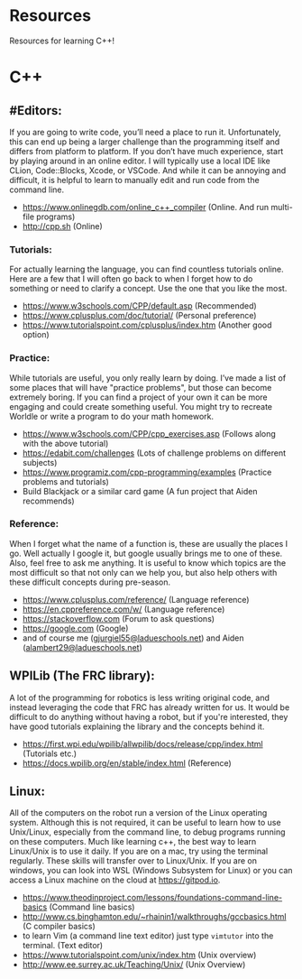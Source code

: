# Resources
Resources for learning C++!

# C++

## #Editors:
If you are going to write code, you’ll need a place to run it. Unfortunately, this can end up being a larger challenge than the programming itself and differs from platform to platform. If you don’t have much experience, start by playing around in an online editor. I will typically use a local IDE like CLion, Code::Blocks, Xcode, or VSCode. And while it can be annoying and difficult, it is helpful to learn to manually edit and run code from the command line.
 - https://www.onlinegdb.com/online_c++_compiler (Online. And run multi-file programs)
 - http://cpp.sh (Online)

### Tutorials:
For actually learning the language, you can find countless tutorials online. Here are a few that I will often go back to when I forget how to do something or need to clarify a concept. Use the one that you like the most.
 - https://www.w3schools.com/CPP/default.asp (Recommended)
 - https://www.cplusplus.com/doc/tutorial/ (Personal preference)
 - https://www.tutorialspoint.com/cplusplus/index.htm (Another good option)

### Practice:
While tutorials are useful, you only really learn by doing. I’ve made a list of some places that will have "practice problems", but those can become extremely boring. If you can find a project of your own it can be more engaging and could create something useful. You might try to recreate Worldle or write a program to do your math homework.
 - https://www.w3schools.com/CPP/cpp_exercises.asp (Follows along with the above tutorial)
 - https://edabit.com/challenges (Lots of challenge problems on different subjects)
 - https://www.programiz.com/cpp-programming/examples (Practice problems and tutorials)
 - Build Blackjack or a similar card game (A fun project that Aiden recommends)

### Reference:
When I forget what the name of a function is, these are usually the places I go. Well actually I google it, but google usually brings me to one of these. Also, feel free to ask me anything. It is useful to know which topics are the most difficult so that not only can we help you, but also help others with these difficult concepts during pre-season.
 - https://www.cplusplus.com/reference/ (Language reference)
- https://en.cppreference.com/w/ (Language reference)
- https://stackoverflow.com (Forum to ask questions)
- https://google.com (Google)
- and of course me (gjurgiel55@ladueschools.net) and Aiden (alambert29@ladueschools.net)

## WPILib (The FRC library):
A lot of the programming for robotics is less writing original code, and instead leveraging the code that FRC has already written for us. It would be difficult to do anything without having a robot, but if you're interested, they have good tutorials explaining the library and the concepts behind it.
 - https://first.wpi.edu/wpilib/allwpilib/docs/release/cpp/index.html (Tutorials etc.)
 - https://docs.wpilib.org/en/stable/index.html (Reference)


## Linux:
All of the computers on the robot run a version of the Linux operating system. Although this is not required, it can be useful to learn how to use Unix/Linux, especially from the command line, to debug programs running on these computers. Much like learning c++, the best way to learn Linux/Unix is to use it daily. If you are on a mac, try using the terminal regularly. These skills will transfer over to Linux/Unix. If you are on windows, you can look into WSL (Windows Subsystem for Linux) or you can access a Linux machine on the cloud at https://gitpod.io.
 - https://www.theodinproject.com/lessons/foundations-command-line-basics (Command line basics)
 - http://www.cs.binghamton.edu/~rhainin1/walkthroughs/gccbasics.html (C compiler basics)
 - to learn Vim (a command line text editor) just type `vimtutor` into the terminal. (Text editor)
 - https://www.tutorialspoint.com/unix/index.htm (Unix overview)
 - http://www.ee.surrey.ac.uk/Teaching/Unix/ (Unix Overview)